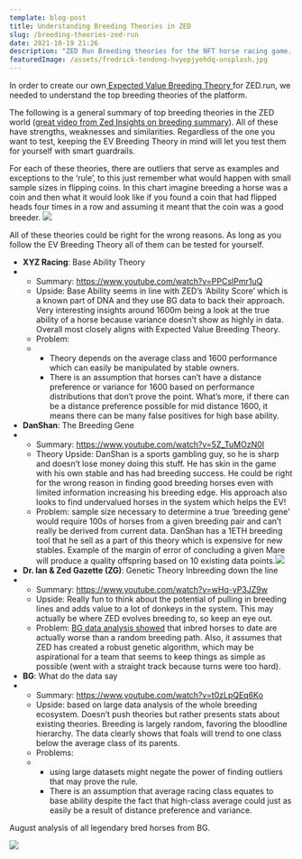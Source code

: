 ```yaml
---
template: blog-post
title: Understanding Breeding Theories in ZED
slug: /breeding-theories-zed-run
date: 2021-10-19 21:26
description: "ZED Run Breeding theories for the NFT horse racing game. "
featuredImage: /assets/fredrick-tendong-hvyepjyehdq-unsplash.jpg
---
```

In order to create our own[ Expected Value Breeding Theory ](https://3anft.com/ZED-breeding-theory)for ZED.run, we needed to understand the top breeding theories of the platform. 

The following is a general summary of top breeding theories in the ZED world ([great video from Zed Insights on breeding summary](https://www.youtube.com/watch?v=dYUqWp5V64g)). All of these have strengths, weaknesses and similarities. Regardless of the one you want to test, keeping the EV Breeding Theory in mind will let you test them for yourself with smart guardrails.

For each of these theories, there are outliers that serve as examples and exceptions to the ‘rule’, to this just remember what would happen with small sample sizes in flipping coins. In this chart imagine breeding a horse was a coin and then what it would look like if you found a coin that had flipped heads four times in a row and assuming it meant that the coin was a good breeder. ![](https://lh5.googleusercontent.com/rRZHBUIvJaiLgVm8FkM6o885ckm2_624nCVBKxGsFt5xeN-tZG712w05ofCLcuKWQPFdwVAGBSwtJ9NUnEubXzv5M8hxbGuZBz9jy4OhSaSk-GBYvs58eQzKTbvKzIoWIwkJX9IN=s0)

All of these theories could be right for the wrong reasons. As long as you follow the EV Breeding Theory all of them can be tested for yourself.

* **XYZ Racing**: Base Ability Theory
* * Summary: <https://www.youtube.com/watch?v=PPCsIPmr1uQ> 
  * Upside: Base Ability seems in line with ZED’s ‘Ability Score’ which is a known part of DNA and they use BG data to back their approach. Very interesting insights around 1600m being a look at the true ability of a horse because variance doesn’t show as highly in data. Overall most closely aligns with Expected Value Breeding Theory.
  * Problem: 
  * * Theory depends on the average class and 1600 performance which can easily be manipulated by stable owners. 
    * There is an assumption that horses can’t have a distance preference or variance for 1600 based on performance distributions that don’t prove the point. What’s more, if there can be a distance preference possible for mid distance 1600, it means there can be many false positives for high base ability. 
* **DanShan**: The Breeding Gene
* * Summary: <https://www.youtube.com/watch?v=5Z_TuMOzN0I> 
  * Theory Upside: DanShan is a sports gambling guy, so he is sharp and doesn’t lose money doing this stuff. He has skin in the game with his own stable and has had breeding success. He could be right for the wrong reason in finding good breeding horses even with limited information increasing his breeding edge. His approach also looks to find undervalued horses in the system which helps the EV! 
  * Problem: sample size necessary to determine a true ‘breeding gene’ would require 100s of horses from a given breeding pair and can’t really be derived from current data. DanShan has a 1ETH breeding tool that he sell as a part of this theory which is expensive for new stables. Example of the margin of error of concluding a given Mare will produce a quality offspring based on 10 existing data points.![](https://lh6.googleusercontent.com/NtjOqnCdUkQFjFUu-8ChFBxbiLscCQWbY5AqsuhW8R3RDBGYvDFI5HVa1c-3837ZGlO3ut8cACYtjYcP0ZTKDd_z-bvUYq3S7TAU1s2EO1KKE1lODuAfhfLGlyTJ9mk50K7HGYGA=s0)
* **Dr. Ian & Zed Gazette (ZG)**: Genetic Theory Inbreeding down the line
* * Summary: <https://www.youtube.com/watch?v=wHq-yP3JZ9w> 
  * Upside: Really fun to think about the potential of pulling in breeding lines and adds value to a lot of donkeys in the system. This may actually be where ZED evolves breeding to, so keep an eye out. 
  * Problem: [BG data analysis showed](https://twitter.com/bg_alt/status/1428605614289080326?s=20) that inbred horses to date are actually worse than a random breeding path. Also, it assumes that ZED has created a robust genetic algorithm, which may be aspirational for a team that seems to keep things as simple as possible (went with a straight track because turns were too hard). 
* **BG**: What do the data say
* * Summary: <https://www.youtube.com/watch?v=t0zLpQEq6Ko>
  * Upside: based on large data analysis of the whole breeding ecosystem. Doesn’t push theories but rather presents stats about existing theories. Breeding is largely random, favoring the bloodline hierarchy. The data clearly shows that foals will trend to one class below the average class of its parents.  
  * Problems: 
  * * using large datasets might negate the power of finding outliers that may prove the rule.
    * There is an assumption that average racing class equates to base ability despite the fact that high-class average could just as easily be a result of distance preference and variance. 

August analysis of all legendary bred horses from BG.

![](https://lh3.googleusercontent.com/9V7ypCtBGSrjhveFd2B5-WbKDsHiixzxc1HOlZeQhFFOEh0KyYGgDbMMir6XL-xbgKLqUYQi94Pk3PWZl7aC6lV2cTTTsiSqf4H7o_3fhBs7WQIwXWIBZ2E3oGGIx9Yil716Fexi=s0)